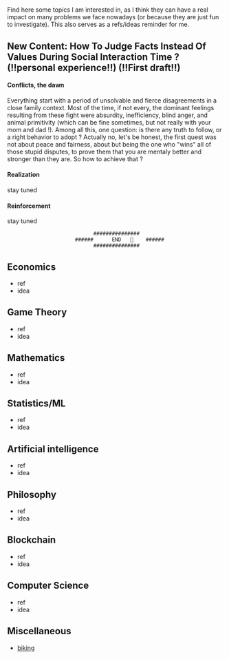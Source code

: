 # 
Find here some topics I am interested in, as I think they can have a real impact on many problems we face nowadays (or because they are just fun to investigate).
This also serves as a refs/ideas reminder for me.


## New Content: How To Judge Facts Instead Of Values During Social Interaction Time ? (!!personal experience!!) (!!First draft!!)
 
 
#### Conflicts, the dawn

Everything start with a period of unsolvable and fierce disagreements in a close family context. Most of the time, if not every, the dominant feelings resulting from
these fight were absurdity, inefficiency, blind anger, and animal primitivity (which can be fine sometimes, but not really with your mom and dad !). Among all this, one question: is there any truth to follow, or a right behavior to adopt ? Actually no, let's be honest, the first quest was not about peace and fairness, about but being the one who "wins" all of those stupid disputes, to prove them that you are mentaly better and stronger than they are. So how to achieve that ? 



#### Realization

stay tuned


#### Reinforcement

stay tuned 

                                ###############
                          ######      END   🍓    ######
                                ###############

## Economics
* ref
* idea

## Game Theory
* ref
* idea

## Mathematics
* ref
* idea

## Statistics/ML
* ref
* idea

## Artificial intelligence
* ref
* idea


## Philosophy
* ref
* idea

## Blockchain 
* ref
* idea

## Computer Science
* ref
* idea

## Miscellaneous
* [biking](https://pedalchile.com/blog/cycling-vs-walking) 
  




